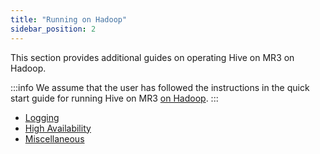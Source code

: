 ```yaml
---
title: "Running on Hadoop"
sidebar_position: 2
---
```


This section provides additional guides on operating Hive on MR3 on Hadoop.

:::info
We assume that 
the user has followed the instructions
in the quick start guide for running Hive on MR3 [on Hadoop](../../quick/hadoop/).
:::

* [Logging](./logging)
* [High Availability](./high-availability)
* [Miscellaneous](./misc)

